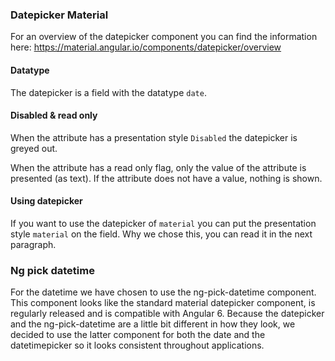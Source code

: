 ### Datepicker Material
For an overview of the datepicker component you can find the information here: https://material.angular.io/components/datepicker/overview

#### Datatype
The datepicker is a field with the datatype `date`.

#### Disabled & read only
When the attribute has a presentation style `Disabled` the datepicker is greyed out.

When the attribute has a read only flag, only the value of the attribute is presented (as text). If the attribute does not have a value, nothing is shown.

#### Using datepicker
If you want to use the datepicker of `material` you can put the presentation style `material` on the field. Why we chose this, you can read it in the next paragraph.

### Ng pick datetime
For the datetime we have chosen to use the ng-pick-datetime component. This component looks like the standard material datepicker component, is regularly released and is compatible with Angular 6. 
Because the datepicker and the ng-pick-datetime are a little bit different in how they look, we decided to use the latter component for both the date and the datetimepicker so it looks consistent throughout applications. 
